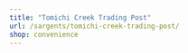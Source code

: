 ```yaml
---
title: "Tomichi Creek Trading Post"
url: /sargents/tomichi-creek-trading-post/
shop: convenience
---
```

